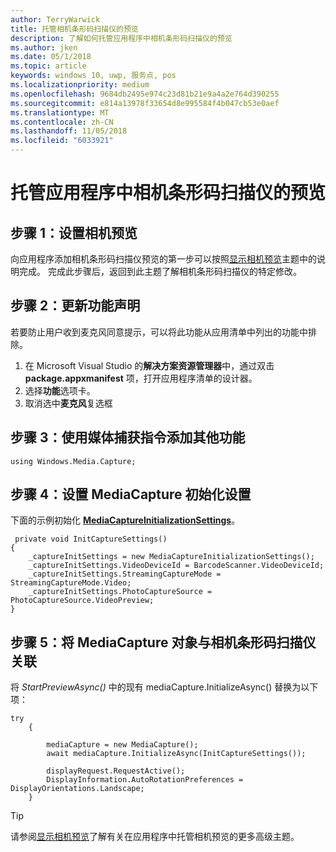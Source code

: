 ```yaml
---
author: TerryWarwick
title: 托管相机条形码扫描仪的预览
description: 了解如何托管应用程序中相机条形码扫描仪的预览
ms.author: jken
ms.date: 05/1/2018
ms.topic: article
keywords: windows 10, uwp, 服务点, pos
ms.localizationpriority: medium
ms.openlocfilehash: 9684db2495e974c23d81b21e9a4a2e764d390255
ms.sourcegitcommit: e814a13978f33654d8e995584f4b047cb53e0aef
ms.translationtype: MT
ms.contentlocale: zh-CN
ms.lasthandoff: 11/05/2018
ms.locfileid: "6033921"
---
```

# <a name="hosting-a-camera-barcode-scanner-preview-in-your-application"></a>托管应用程序中相机条形码扫描仪的预览
## <a name="step-1-setup-your-camera-preview"></a>步骤 1：设置相机预览
向应用程序添加相机条形码扫描仪预览的第一步可以按照[显示相机预览](../audio-video-camera/simple-camera-preview-access.md)主题中的说明完成。  完成此步骤后，返回到此主题了解相机条形码扫描仪的特定修改。

## <a name="step-2-update-capability-declarations"></a>步骤 2：更新功能声明
若要防止用户收到麦克风同意提示，可以将此功能从应用清单中列出的功能中排除。

1. 在 Microsoft Visual Studio 的**解决方案资源管理器**中，通过双击 **package.appxmanifest** 项，打开应用程序清单的设计器。
2. 选择**功能**选项卡。
3. 取消选中**麦克风**复选框

 ## <a name="step-3-add-additional-using-directive-for-media-capture"></a>步骤 3：使用媒体捕获指令添加其他功能

```Csharp
using Windows.Media.Capture;
```

## <a name="step-4-set-up-your-mediacapture-initialization-settings"></a>步骤 4：设置 MediaCapture 初始化设置
下面的示例初始化 [**MediaCaptureInitializationSettings**](https://docs.microsoft.com/uwp/api/windows.media.capture.mediacaptureinitializationsettings)。 

```Csharp
 private void InitCaptureSettings()
{
    _captureInitSettings = new MediaCaptureInitializationSettings();
    _captureInitSettings.VideoDeviceId = BarcodeScanner.VideoDeviceId;
    _captureInitSettings.StreamingCaptureMode = StreamingCaptureMode.Video;
    _captureInitSettings.PhotoCaptureSource = PhotoCaptureSource.VideoPreview;
}
```
## <a name="step-5-associate-your-mediacapture-object-with-the-camera-barcode-scanner"></a>步骤 5：将 MediaCapture 对象与相机条形码扫描仪关联
将 *StartPreviewAsync()* 中的现有 mediaCapture.InitializeAsync() 替换为以下项：

```Csharp
try
    {

        mediaCapture = new MediaCapture();
        await mediaCapture.InitializeAsync(InitCaptureSettings());

        displayRequest.RequestActive();
        DisplayInformation.AutoRotationPreferences = DisplayOrientations.Landscape;
    }
```

> [!TIP]
> 请参阅[显示相机预览](https://docs.microsoft.com/windows/uwp/audio-video-camera/simple-camera-preview-access#add-capability-declarations-to-the-app-manifest)了解有关在应用程序中托管相机预览的更多高级主题。
